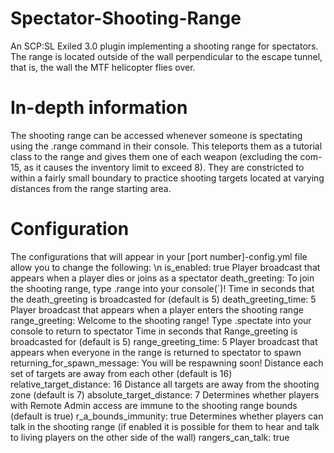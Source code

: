 # Spectator-Shooting-Range
An SCP:SL Exiled 3.0 plugin implementing a shooting range for spectators. The range is located outside of the wall perpendicular to the escape tunnel, that is, the wall the MTF helicopter flies over.

# In-depth information
The shooting range can be accessed whenever someone is spectating using the .range command in their console. This teleports them as a tutorial class to the range and gives them one of each weapon (excluding the com-15, as it causes the inventory limit to exceed 8). They are constricted to within a fairly small boundary to practice shooting targets located at varying distances from the range starting area.

# Configuration
The configurations that will appear in your [port number]-config.yml file allow you to change the following: \n
  is_enabled: true
Player broadcast that appears when a player dies or joins as a spectator
  death_greeting: To join the shooting range, type .range into your console(`)!
Time in seconds that the death_greeting is broadcasted for (default is 5)
  death_greeting_time: 5
Player broadcast that appears when a player enters the shooting range
  range_greeting: Welcome to the shooting range! Type .spectate into your console to return to spectator
Time in seconds that Range_greeting is broadcasted for (default is 5)
  range_greeting_time: 5
Player broadcast that appears when everyone in the range is returned to spectator to spawn
  returning_for_spawn_message: You will be respawning soon!
Distance each set of targets are away from each other (default is 16)
  relative_target_distance: 16
Distance all targets are away from the shooting zone (default is 7)
  absolute_target_distance: 7
Determines whether players with Remote Admin access are immune to the shooting range bounds (default is true)
  r_a_bounds_immunity: true
Determines whether players can talk in the shooting range (if enabled it is possible for them to hear and talk to living players on the other side of the wall)
  rangers_can_talk: true
